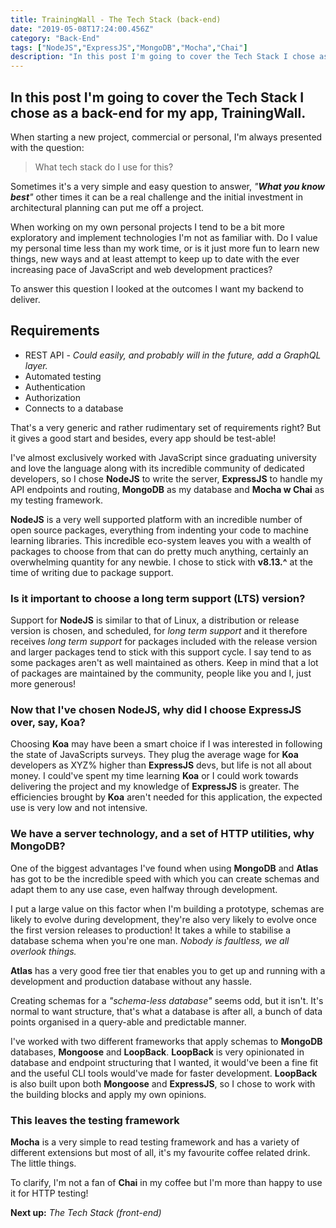 ```yaml
---
title: TrainingWall - The Tech Stack (back-end)
date: "2019-05-08T17:24:00.456Z"
category: "Back-End"
tags: ["NodeJS","ExpressJS","MongoDB","Mocha","Chai"]
description: "In this post I'm going to cover the Tech Stack I chose as a back-end for my app, TrainingWall."
---
```


## In this post I'm going to cover the Tech Stack I chose as a back-end for my app, TrainingWall.

When starting a new project, commercial or personal, I'm always presented with the question:

> What tech stack do I use for this?

Sometimes it's a very simple and easy question to answer, *"**What you know best**"* other times it can be a real challenge and the initial investment in architectural planning can put me off a project.

When working on my own personal projects I tend to be a bit more exploratory and implement technologies I'm not as familiar with. Do I value my personal time less than my work time, or is it just more fun to learn new things, new ways and at least attempt to keep up to date with the ever increasing pace of JavaScript and web development practices?

To answer this question I looked at the outcomes I want my backend to deliver.

## Requirements

* REST API - *Could easily, and probably will in the future, add a GraphQL layer.*
* Automated testing
* Authentication
* Authorization
* Connects to a database

That's a very generic and rather rudimentary set of requirements right? But it gives a good start and besides, every app should be test-able!

I've almost exclusively worked with JavaScript since graduating university and love the language along with its incredible community of dedicated developers, so I chose **NodeJS** to write the server, **ExpressJS** to handle my API endpoints and routing, **MongoDB** as my database and **Mocha w Chai** as my testing framework.

**NodeJS** is a very well supported platform with an incredible number of open source packages, everything from indenting your code to machine learning libraries. This incredible eco-system leaves you with a wealth of packages to choose from that can do pretty much anything, certainly an overwhelming quantity for any newbie. I chose to stick with **v8.13.^** at the time of writing due to package support.

### Is it important to choose a long term support (LTS) version?

Support for **NodeJS** is similar to that of Linux, a distribution or release version is chosen, and scheduled, for *long term support* and it therefore receives *long term support* for packages included with the release version and larger packages tend to stick with this support cycle. I say tend to as some packages aren't as well maintained as others. Keep in mind that a lot of packages are maintained by the community, people like you and I, just more generous!

### Now that I've chosen NodeJS, why did I choose ExpressJS over, say, Koa?

Choosing **Koa** may have been a smart choice if I was interested in following the state of JavaScripts surveys. They plug the average wage for **Koa** developers as XYZ% higher than **ExpressJS** devs, but life is not all about money. I could've spent my time learning **Koa** or I could work towards delivering the project and my knowledge of **ExpressJS** is greater. The efficiencies brought by **Koa** aren't needed for this application, the expected use is very low and not intensive.

### We have a server technology, and a set of HTTP utilities, why MongoDB?

One of the biggest advantages I've found when using **MongoDB** and **Atlas** has got to be the incredible speed with which you can create schemas and adapt them to any use case, even halfway through development.

I put a large value on this factor when I'm building a prototype, schemas are likely to evolve during development, they're also very likely to evolve once the first version releases to production! It takes a while to stabilise a database schema when you're one man. *Nobody is faultless, we all overlook things.*

**Atlas** has a very good free tier that enables you to get up and running with a development and production database without any hassle.

Creating schemas for a *"schema-less database"* seems odd, but it isn't. It's normal to want structure, that's what a database is after all, a bunch of data points organised in a query-able and predictable manner.

I've worked with two different frameworks that apply schemas to **MongoDB** databases, **Mongoose** and **LoopBack**. **LoopBack**  is very opinionated in database and endpoint structuring that I wanted, it would've been a fine fit and the useful CLI tools would've made for faster development. **LoopBack** is also built upon both **Mongoose** and **ExpressJS**, so I chose to work with the building blocks and apply my own opinions.

### This leaves the testing framework

**Mocha** is a very simple to read testing framework and has a variety of different extensions but most of all, it's my favourite coffee related drink. The little things. 

To clarify, I'm not a fan of **Chai** in my coffee but I'm more than happy to use it for HTTP testing!

**Next up:** *The Tech Stack (front-end)*